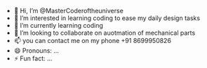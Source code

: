 - 👋 Hi, I’m @MasterCoderoftheuniverse
- 👀 I’m interested in learning coding to ease my daily design tasks
- 🌱 I’m currently learning coding
- 💞️ I’m looking to collaborate on auotmation of mechanical parts
- 📫 you can contact me on my phone +91 8699950826
- 😄 Pronouns: ...
- ⚡ Fun fact: ...

<!---
MasterCoderoftheuniverse/MasterCoderoftheuniverse is a ✨ special ✨ repository because its `README.md` (this file) appears on your GitHub profile.
You can click the Preview link to take a look at your changes.
--->
